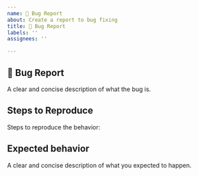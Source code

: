 ```yaml
---
name: 🐛 Bug Report
about: Create a report to bug fixing
title: 🐛 Bug Report
labels: ''
assignees: ''

---
```


## 🐛 Bug Report

A clear and concise description of what the bug is.

## Steps to Reproduce

Steps to reproduce the behavior:

## Expected behavior

A clear and concise description of what you expected to happen.
